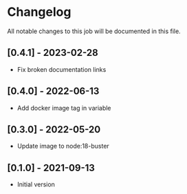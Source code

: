 # Changelog
All notable changes to this job will be documented in this file.

## [0.4.1] - 2023-02-28
* Fix broken documentation links

## [0.4.0] - 2022-06-13
* Add docker image tag in variable 

## [0.3.0] - 2022-05-20
* Update image to node:18-buster

## [0.1.0] - 2021-09-13
* Initial version
